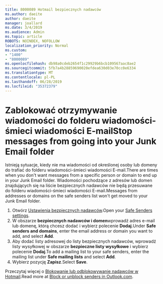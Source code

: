 ```yaml
---
title: 8000089 Hotmail bezpiecznych nadawców
ms.author: daeite
author: daeite
manager: joallard
ms.date: 3/4/2019
ms.audience: Admin
ms.topic: article
ROBOTS: NOINDEX, NOFOLLOW
localization_priority: Normal
ms.custom:
- "1400"
- "8000089"
ms.openlocfilehash: db98a0cdeb2654f1c29929b6bcb109567aac8ae2
ms.sourcegitcommit: 5fb7a4b28859690020efdea630d03e70cc0e6334
ms.translationtype: MT
ms.contentlocale: pl-PL
ms.lasthandoff: 06/28/2019
ms.locfileid: "35372379"
---
```

# <a name="stop-messages-from-going-into-your-junk-email-folder"></a><span data-ttu-id="5afbc-102">Zablokować otrzymywanie wiadomości do folderu wiadomości-śmieci wiadomości E-mail</span><span class="sxs-lookup"><span data-stu-id="5afbc-102">Stop messages from going into your Junk Email folder</span></span>

<span data-ttu-id="5afbc-103">Istnieją sytuacje, kiedy nie ma wiadomości od określonej osoby lub domeny do trafiać do folderu wiadomości-śmieci wiadomości E-mail.</span><span class="sxs-lookup"><span data-stu-id="5afbc-103">There are times when you don't want messages from a specific person or domain to end up in your Junk Email folder.</span></span> <span data-ttu-id="5afbc-104">Wiadomości pochodzące z adresów lub domen znajdujących się na liście bezpiecznych nadawców nie będą przesuwane do folderu wiadomości-śmieci wiadomości E-mail.</span><span class="sxs-lookup"><span data-stu-id="5afbc-104">Messages from addresses or domains on the safe senders list won't get moved to your Junk Email folder.</span></span>

1. <span data-ttu-id="5afbc-105">Otwórz [Ustawienia bezpiecznych nadawców](https://go.microsoft.com/fwlink/?linkid=2035804).</span><span class="sxs-lookup"><span data-stu-id="5afbc-105">Open your [Safe Senders settings](https://go.microsoft.com/fwlink/?linkid=2035804).</span></span>
2. <span data-ttu-id="5afbc-106">W obszarze **bezpiecznych nadawców i domen**wprowadź adres e-mail lub domenę, którą chcesz dodać i wybierz polecenie **Dodaj**.</span><span class="sxs-lookup"><span data-stu-id="5afbc-106">Under **Safe senders and domains**, enter the email address or domain you want to add, and select **Add**.</span></span>
3. <span data-ttu-id="5afbc-107">Aby dodać listy adresowej do listy bezpiecznych nadawców, wprowadź listy wysyłkowej w obszarze **bezpieczne listy wysyłkowe** i wybierz polecenie **Dodaj**.</span><span class="sxs-lookup"><span data-stu-id="5afbc-107">To add a mailing list to your safe senders, enter the mailing list under **Safe mailing lists** and select **Add**.</span></span>
4. <span data-ttu-id="5afbc-108">Wybierz pozycję **Zapisz**.</span><span class="sxs-lookup"><span data-stu-id="5afbc-108">Select **Save**.</span></span>

<span data-ttu-id="5afbc-109">Przeczytaj więcej o [Blokowanie lub odblokowywanie nadawców w Hotmail](https://support.office.com/article/afba1c94-77bb-4f50-8b85-057cf52f4d5e).</span><span class="sxs-lookup"><span data-stu-id="5afbc-109">Read more at [Block or unblock senders in Outlook.com](https://support.office.com/article/afba1c94-77bb-4f50-8b85-057cf52f4d5e).</span></span>